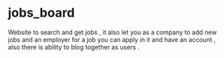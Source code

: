 # jobs_board
Website to search and get jobs , it also let you as a company to add new jobs and an employer for a job you can apply in it and have an account , also there is ability to blog together as users .
